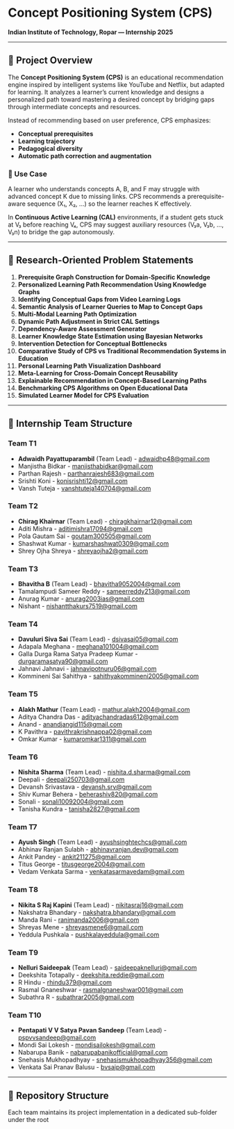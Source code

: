 # Concept Positioning System (CPS)  
**Indian Institute of Technology, Ropar — Internship 2025**

---

## 🚀 Project Overview

The **Concept Positioning System (CPS)** is an educational recommendation engine inspired by intelligent systems like YouTube and Netflix, but adapted for learning. It analyzes a learner’s current knowledge and designs a personalized path toward mastering a desired concept by bridging gaps through intermediate concepts and resources.

Instead of recommending based on user preference, CPS emphasizes:

- **Conceptual prerequisites**
- **Learning trajectory**
- **Pedagogical diversity**
- **Automatic path correction and augmentation**

### 📘 Use Case
A learner who understands concepts A, B, and F may struggle with advanced concept K due to missing links. CPS recommends a prerequisite-aware sequence (X₁, X₂, ...) so the learner reaches K effectively.

In **Continuous Active Learning (CAL)** environments, if a student gets stuck at V₃ before reaching V₄, CPS may suggest auxiliary resources (V₃a, V₃b, ..., V₃n) to bridge the gap autonomously.

---

## 🎯 Research-Oriented Problem Statements

1. **Prerequisite Graph Construction for Domain-Specific Knowledge**
2. **Personalized Learning Path Recommendation Using Knowledge Graphs**
3. **Identifying Conceptual Gaps from Video Learning Logs**
4. **Semantic Analysis of Learner Queries to Map to Concept Gaps**
5. **Multi-Modal Learning Path Optimization**
6. **Dynamic Path Adjustment in Strict CAL Settings**
7. **Dependency-Aware Assessment Generator**
8. **Learner Knowledge State Estimation using Bayesian Networks**
9. **Intervention Detection for Conceptual Bottlenecks**
10. **Comparative Study of CPS vs Traditional Recommendation Systems in Education**
11. **Personal Learning Path Visualization Dashboard**
12. **Meta-Learning for Cross-Domain Concept Reusability**
13. **Explainable Recommendation in Concept-Based Learning Paths**
14. **Benchmarking CPS Algorithms on Open Educational Data**
15. **Simulated Learner Model for CPS Evaluation**

---

## 👥 Internship Team Structure

### Team T1
- **Adwaidh Payattuparambil** (Team Lead) - adwaidhp48@gmail.com  
- Manjistha Bidkar - manjisthabidkar@gmail.com  
- Parthan Rajesh - parthanrajesh683@gmail.com  
- Srishti Koni - konisrishti12@gmail.com  
- Vansh Tuteja - vanshtuteja140704@gmail.com  

### Team T2
- **Chirag Khairnar** (Team Lead) - chiragkhairnar12@gmail.com  
- Aditi Mishra - aditimishra17094@gmail.com  
- Pola Gautam Sai - goutam300505@gmail.com  
- Shashwat Kumar - kumarshashwat0309@gmail.com  
- Shrey Ojha Shreya - shreyaojha2@gmail.com  

### Team T3
- **Bhavitha B** (Team Lead) - bhavitha9052004@gmail.com  
- Tamalampudi Sameer Reddy - sameerreddy213@gmail.com 
- Anurag Kumar - anurag2003ias@gmail.com
- Nishant - nishantthakurs7519@gmail.com   

### Team T4
- **Davuluri Siva Sai** (Team Lead) - dsivasai05@gmail.com  
- Adapala Meghana - meghana101004@gmail.com  
- Galla Durga Rama Satya Pradeep Kumar - durgaramasatya90@gmail.com  
- Jahnavi Jahnavi - jahnavipotnuru06@gmail.com  
- Kommineni Sai Sahithya - sahithyakommineni2005@gmail.com  

### Team T5
- **Alakh Mathur** (Team Lead) - mathur.alakh2004@gmail.com  
- Aditya Chandra Das - adityachandradas612@gmail.com  
- Anand - anandjangid115@gmail.com  
- K Pavithra - pavithrakrishnappa02@gmail.com  
- Omkar Kumar - kumaromkar1311@gmail.com  

### Team T6
- **Nishita Sharma** (Team Lead) - nishita.d.sharma@gmail.com  
- Deepali - deepali250703@gmail.com  
- Devansh Srivastava - devansh.srv@gmail.com  
- Shiv Kumar Behera - beherashiv820@gmail.com  
- Sonali - sonali10092004@gmail.com  
- Tanisha Kundra - tanisha2827@gmail.com  

### Team T7
- **Ayush Singh** (Team Lead) - ayushsinghtechcs@gmail.com  
- Abhinav Ranjan Sulabh - abhinavranjan.dev@gmail.com  
- Ankit Pandey - ankit211275@gmail.com  
- Titus George - titusgeorge2004@gmail.com  
- Vedam Venkata Sarma - venkatasarmavedam@gmail.com  

### Team T8
- **Nikita S Raj Kapini** (Team Lead) - nikitasraj16@gmail.com
- Nakshatra Bhandary - nakshatra.bhandary@gmail.com  
- Manda Rani - ranimanda2006@gmail.com  
- Shreyas Mene - shreyasmene6@gmail.com  
- Yeddula Pushkala - pushkalayeddula@gmail.com  

### Team T9
- **Nelluri Saideepak** (Team Lead) - saideepaknelluri@gmail.com  
- Deekshita Totapally - deekshita.reddie@gmail.com  
- R Hindu - rhindu379@gmail.com  
- Rasmal Gnaneshwar - rasmalgnaneshwar001@gmail.com  
- Subathra R - subathrar2005@gmail.com  

### Team T10
- **Pentapati V V Satya Pavan Sandeep** (Team Lead) - pspvvsandeep@gmail.com  
- Mondi Sai Lokesh - mondisailokesh@gmail.com  
- Nabarupa Banik - nabarupabanikofficial@gmail.com  
- Snehasis Mukhopadhyay - snehasismukhopadhyay356@gmail.com  
- Venkata Sai Pranav Balusu - bvsaip@gmail.com  

---

## 📂 Repository Structure

Each team maintains its project implementation in a dedicated sub-folder under the root
